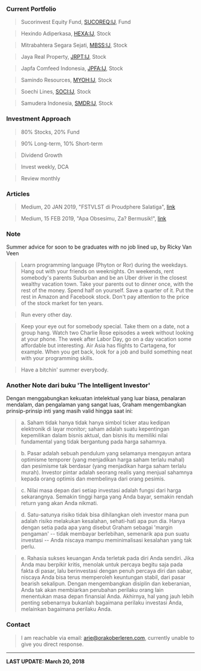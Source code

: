 ### Current Portfolio

>Sucorinvest Equity Fund, [SUCOREQ:IJ](https://www.bloomberg.com/quote/SUCOREQ:IJ), Fund

>Hexindo Adiperkasa, [HEXA:IJ](https://www.bloomberg.com/quote/HEXA:IJ), Stock

>Mitrabahtera Segara Sejati, [MBSS:IJ](https://www.bloomberg.com/quote/MBSS:IJ), Stock

>Jaya Real Property, [JRPT:IJ](https://www.bloomberg.com/quote/JRPT:IJ), Stock

>Japfa Comfeed Indonesia, [JPFA:IJ](https://www.bloomberg.com/quote/JPFA:IJ), Stock

>Samindo Resources, [MYOH:IJ](https://www.bloomberg.com/quote/MYOH:IJ), Stock

>Soechi Lines, [SOCI:IJ](https://bloomberg.com/quote/SOCI:IJ), Stock

>Samudera Indonesia, [SMDR:IJ](https://www.bloomberg.com/quote/SMDR:IJ), Stock


### Investment Approach

>80% Stocks, 20% Fund

>90% Long-term, 10% Short-term

>Dividend Growth

>Invest weekly, DCA

>Review monthly

### Articles

>Medium, 20 JAN 2019, "FSTVLST di Proudphere Salatiga", [link](https://medium.com/@orakoberleren/fstvlst-di-proudphere-salatiga-78256295d60c)

>Medium, 15 FEB 2019, "Apa Obsesimu, Za? Bermusik!", [link](https://medium.com/@orakoberleren/apa-obsesimu-za-bermusik-e42c997f77f9)

### Note
Summer advice for soon to be graduates with no job lined up, by Ricky Van Veen
>Learn programming language (Phyton or Ror) during the weekdays. Hang out with your friends on weeknights. On weekends, rent somebody's parents Suburban and be an Uber driver in the closest wealthy vacation town. Take your parents out to dinner once, with the rest of the money. Spend half on yourself. Save a quarter of it. Put the rest in Amazon and Facebook stock. Don't pay attention to the price of the stock market for ten years.

>Run every other day.

>Keep your eye out for somebody special. Take them on a date, not a group hang. Watch two Charlie Rose episodes a week without looking at your phone. The week after Labor Day, go on a day vacation some affordable but interesting. Air Asia has flights to Cartagena, for example. When you get back, look for a job and build something neat with your programming skills.

>Have a bitchin' summer everybody.

### Another Note dari buku 'The Intelligent Investor'
Dengan menggabungkan kekuatan intelektual yang luar biasa, penalaran mendalam, dan pengalaman yang sangat luas, Graham mengembangkan prinsip-prinsip inti yang masih valid hingga saat ini:
>a. Saham tidak hanya tidak hanya simbol ticker atau kedipan elektronik di layar monitor; saham adalah suatu kepentingan kepemilikan dalam bisnis aktual, dan bisnis itu memiliki nilai fundamental yang tidak bergantung pada harga sahamnya.

>b. Pasar adalah sebuah pendulum yang selamanya mengayun antara optimisme temporer (yang menjadikan harga saham terlalu mahal) dan pesimisme tak berdasar (yang menjadikan harga saham terlalu murah). Investor pintar adalah seorang realis yang menjual sahamnya kepada orang optimis dan membelinya dari orang pesimis.

>c. Nilai masa depan dari setiap investasi adalah fungsi dari harga sekarangnya. Semakin tinggi harga yang Anda bayar, semakin rendah return yang akan Anda nikmati.

>d. Satu-satunya risiko tidak bisa dihilangkan oleh investor mana pun adalah risiko melakukan kesalahan, sehati-hati apa pun dia. Hanya dengan setia pada apa yang disebut Graham sebagai 'margin pengaman' -- tidak membayar berlebihan, semenarik apa pun suatu investasi -- Anda niscaya mampu meminimalisasi kesalahan yang tak perlu.

>e. Rahasia sukses keuangan Anda terletak pada diri Anda sendiri. Jika Anda mau berpikir kritis, menolak untuk percaya begitu saja pada fakta di pasar, lalu berinvestasi dengan penuh percaya diri dan sabar, niscaya Anda bisa terus memperoleh keuntungan stabil, dari pasar bearish sekalipun. Dengan mengembangkan disiplin dan keberanian, Anda tak akan membiarkan perubahan perilaku orang lain menentukan masa depan finansial Anda. Akhirnya, hal yang jauh lebih penting sebenarnya bukanlah bagaimana perilaku investasi Anda, melainkan bagaimana perilaku Anda.


### Contact

>I am reachable via email: [arie@orakoberleren.com](mailto:arie@orakoberleren.com), currently unable to give you direct response.

---

**LAST UPDATE: March 20, 2018**




